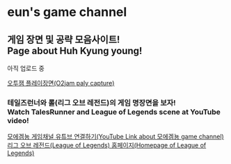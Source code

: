 # eun's game channel
<html>
          
<head>
                    
<title>게임 플레이장면 모음☆</title>
          
</head>
          
<body>
                      
<h2>게임 장면 및 공략 모음사이트!<br>Page about Huh Kyung young!</h2>
                      
<p>아직 업로드 중</p>
                      
<a href="https://www.youtube.com/watch?v=fsxaGLUBmek&t=5s">오투잼 플레이장면(O2jam paly capture)</a>
                      
<h3>테일즈런너와 롤(리그 오브 레전드)의 게임 명장면을 보자!
<br>Watch TalesRunner and League of Legends scene at YouTube video!</h3>
                      
<a href="https://www.youtube.com/user/dmsdud95">모에겜뇽 게임채널 유튜브 연결하기(YouTube Link about 모에겜뇽 game channel)</a>                     
<a href="https://leagueoflegends.co.kr/">리그 오브 레전드(League of Legends) 홈페이지(Homepage of League of Legends)</a>                     
          
</body>

</html>
